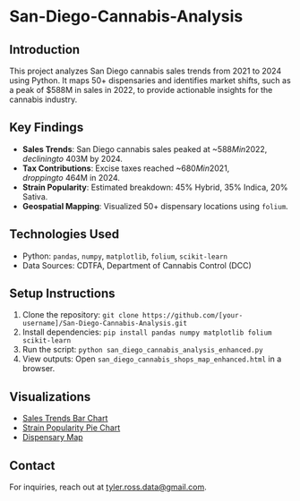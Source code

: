 # San-Diego-Cannabis-Analysis

## Introduction
This project analyzes San Diego cannabis sales trends from 2021 to 2024 using Python. It maps 50+ dispensaries and identifies market shifts, such as a peak of $588M in sales in 2022, to provide actionable insights for the cannabis industry.

## Key Findings
- **Sales Trends**: San Diego cannabis sales peaked at ~$588M in 2022, declining to ~$403M by 2024.
- **Tax Contributions**: Excise taxes reached ~$680M in 2021, dropping to ~$464M in 2024.
- **Strain Popularity**: Estimated breakdown: 45% Hybrid, 35% Indica, 20% Sativa.
- **Geospatial Mapping**: Visualized 50+ dispensary locations using `folium`.

## Technologies Used
- Python: `pandas`, `numpy`, `matplotlib`, `folium`, `scikit-learn`
- Data Sources: CDTFA, Department of Cannabis Control (DCC)

## Setup Instructions
1. Clone the repository: `git clone https://github.com/[your-username]/San-Diego-Cannabis-Analysis.git`
2. Install dependencies: `pip install pandas numpy matplotlib folium scikit-learn`
3. Run the script: `python san_diego_cannabis_analysis_enhanced.py`
4. View outputs: Open `san_diego_cannabis_shops_map_enhanced.html` in a browser.

## Visualizations
- [Sales Trends Bar Chart](https://drive.google.com/[your-link-to-bar-chart])
- [Strain Popularity Pie Chart](https://drive.google.com/[your-link-to-pie-chart])
- [Dispensary Map](https://drive.google.com/[your-link-to-map])

## Contact
For inquiries, reach out at tyler.ross.data@gmail.com.
